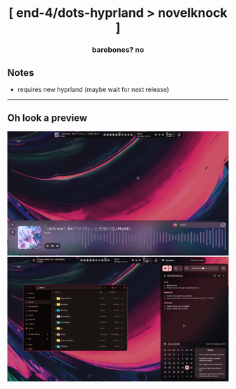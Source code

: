 <div align="center">
    <h1>[ end-4/dots-hyprland > novelknock ]</h1>
    <h3> barebones? no </h3>
</div>

## Notes
- requires new hyprland (maybe wait for next release)
---

## Oh look a preview
![end-4/dots-hyprland](./assets/novelknock-3.png)
![end-4/dots-hyprland](./assets/novelknock-4.png)
